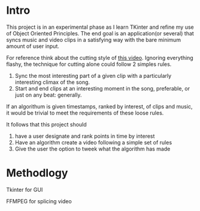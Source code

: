 # Intro
This project is in an experimental phase as I learn TKinter and refine my use of Object Oriented Principles. The end goal is an application(or several) that syncs music and video clips in a satisfying way with the bare minimum amount of user input. 

 For reference think about the cutting style of [this video](https://https://www.youtube.com/watch?v=FrCDWX5JBCQ). Ignoring everything flashy, the technique for cutting alone could follow 2 simples rules.

<ol>
	<li> Sync the most interesting part of a given clip with a particularly interesting climax of the song. </li>
	<li> Start and end clips at an interesting moment in the song, preferable, or just on any beat: generally.</li>
</ol>

If an algorithum is given timestamps, ranked by interest, of clips and music, it would be trivial to meet the requirements of these loose rules. 

It follows that this project should
<ol>
	<li>have a user designate and rank points in time by interest</li>
	<li>Have an algorithm create a video following a simple set of rules</li>
	<li>Give the user the option to tweek what the algorithm has made</li>
</ol>

# Methodlogy
Tkinter for GUI

FFMPEG for splicing video
